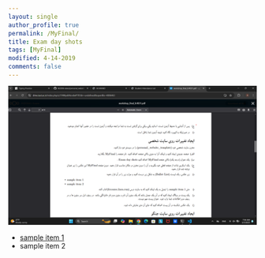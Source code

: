 ```yaml
---
layout: single
author_profile: true
permalink: /MyFinal/
title: Exam day shots
tags: [MyFinal]
modified: 4-14-2019
comments: false
---
```




![Painting](/assets/images/screen%20shot.jpg)

- [sample item 1](https://fccourse.liara.run)
- sample item 2

<!-- <iframe width="1691" height="680" src="https://www.youtube.com/embed/LOTtWzX3Wp4" title="The STRANGE Reason He's The World's Best Climber" frameborder="0" allow="accelerometer; autoplay; clipboard-write; encrypted-media; gyroscope; picture-in-picture" allowfullscreen></iframe> -->



